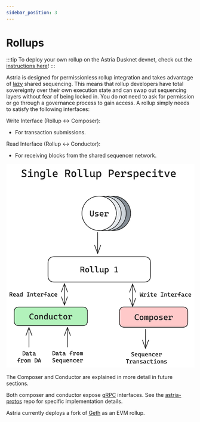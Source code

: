 ```yaml
---
sidebar_position: 3
---
```


# Rollups

:::tip
To deploy your own rollup on the Astria Dusknet devnet, check out the
[instructions here](/docs/dusknet/overview/)!
:::

Astria is designed for permissionless rollup integration and takes advantage of [lazy](https://en.wikipedia.org/wiki/Lazy_evaluation?ref=blog.astria.org) shared sequencing. This means that rollup developers have total sovereignty over their own execution state and can swap out sequencing layers without fear of being locked in. You do not need to ask for permission or go through a governance process to gain access. A rollup simply needs to satisfy the following interfaces:

Write Interface (Rollup <-> Composer):
- For transaction submissions.

Read Interface (Rollup <-> Conductor):
- For receiving blocks from the shared sequencer network.

![Single Rollup](../assets/single-rollup.png)

The Composer and Conductor are explained in more detail in future sections.

Both composer and conductor expose [gRPC](https://grpc.io/) interfaces. See the [astria-protos](https://github.com/astriaorg/astria/tree/main/crates/astria-proto) repo for specific implementation details.

Astria currently deploys a fork of
[Geth](https://github.com/astriaorg/go-ethereum) as an EVM rollup. 
